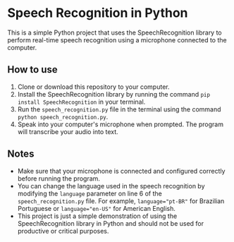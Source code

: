 # Speech Recognition in Python

This is a simple Python project that uses the SpeechRecognition library to perform real-time speech recognition using a microphone connected to the computer.

## How to use

1. Clone or download this repository to your computer.
2. Install the SpeechRecognition library by running the command `pip install SpeechRecognition` in your terminal.
3. Run the `speech_recognition.py` file in the terminal using the command `python speech_recognition.py`.
4. Speak into your computer's microphone when prompted. The program will transcribe your audio into text.

## Notes

- Make sure that your microphone is connected and configured correctly before running the program.
- You can change the language used in the speech recognition by modifying the `language` parameter on line 6 of the `speech_recognition.py` file. For example, `language="pt-BR"` for Brazilian Portuguese or `language="en-US"` for American English.
- This project is just a simple demonstration of using the SpeechRecognition library in Python and should not be used for productive or critical purposes.


